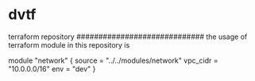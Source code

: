 # dvtf
terraform repository
#############################
the usage of terraform module in this repository is 

module "network" {
  source    = "../../modules/network"
  vpc_cidr  = "10.0.0.0/16"
  env       = "dev"
}
